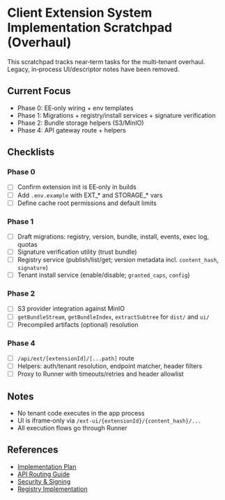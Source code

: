 # Client Extension System Implementation Scratchpad (Overhaul)

This scratchpad tracks near‑term tasks for the multi‑tenant overhaul. Legacy, in‑process UI/descriptor notes have been removed.

## Current Focus
- Phase 0: EE‑only wiring + env templates
- Phase 1: Migrations + registry/install services + signature verification
- Phase 2: Bundle storage helpers (S3/MinIO)
- Phase 4: API gateway route + helpers

## Checklists

### Phase 0
- [ ] Confirm extension init is EE‑only in builds
- [ ] Add `.env.example` with EXT_* and STORAGE_* vars
- [ ] Define cache root permissions and default limits

### Phase 1
- [ ] Draft migrations: registry, version, bundle, install, events, exec log, quotas
- [ ] Signature verification utility (trust bundle)
- [ ] Registry service (publish/list/get; version metadata incl. `content_hash`, `signature`)
- [ ] Tenant install service (enable/disable; `granted_caps`, `config`)

### Phase 2
- [ ] S3 provider integration against MinIO
- [ ] `getBundleStream`, `getBundleIndex`, `extractSubtree` for `dist/` and `ui/`
- [ ] Precompiled artifacts (optional) resolution

### Phase 4
- [ ] `/api/ext/[extensionId]/[...path]` route
- [ ] Helpers: auth/tenant resolution, endpoint matcher, header filters
- [ ] Proxy to Runner with timeouts/retries and header allowlist

## Notes
- No tenant code executes in the app process
- UI is iframe‑only via `/ext-ui/{extensionId}/{content_hash}/...`
- All execution flows go through Runner

## References
- [Implementation Plan](implementation_plan.md)
- [API Routing Guide](api-routing-guide.md)
- [Security & Signing](security_signing.md)
- [Registry Implementation](registry_implementation.md)

